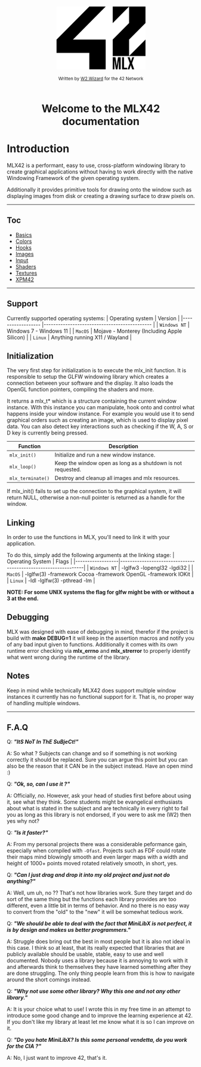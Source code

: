 <!----------------------------------------------------------------------------
Copyright @ 2021-2022 Codam Coding College. All rights reserved.
See copyright and license notice in the root project for more information.
----------------------------------------------------------------------------->

</br>
<div align="center">
  <img src="./assets/logo.png" alt="42MLX_Logo">
</div>
<div align="center" style="margin-top: 8px;">
  <sub>Written by <a href="https://portfolio.w2wizard.dev/">W2.Wizard</a> for the 42 Network</sub>
</div>
</br>

<div align="center">
    <h1>Welcome to the MLX42 documentation</h1>
</div>

# Introduction

MLX42 is a performant, easy to use, cross-platform windowing library to create
graphical applications without having to work directly with the native Windowing 
Framework of the given operating system.

Additionally it provides primitive tools for drawing onto the window such as
displaying images from disk or creating a drawing surface to draw pixels on.

---

## Toc

* [Basics](./Basics.md)
* [Colors](./Colors.md)
* [Hooks](./Hooks.md)
* [Images](./Images.md)
* [Input](./Input.md)
* [Shaders](./Shaders.md)
* [Textures](./Textures.md)
* [XPM42](./XPM42.md)

---

## Support

Currently supported operating systems:
| Operating system 	| Version                                     	|
|------------------	|---------------------------------------------	|
| `Windows NT`      | Windows 7 - Windows 11                      	|
| `MacOS`           | Mojave - Monterey (Including Apple Silicon) 	|
| `Linux`           | Anything running X11 / Wayland              	|

## Initialization

The very first step for initialization is to execute the mlx_init function.
It is responsible to setup the GLFW windowing library which 
creates a connection between your software and the display. It also loads the 
OpenGL function pointers, compiling the shaders and more.

It returns a mlx_t* which is a structure containing the current window instance.
With this instance you can manipulate, hook onto and control what happens inside 
your window instance. For example you would use it to send graphical orders such as 
creating an image, which is used to display pixel data. You can also detect key
interactions such as checking if the W, A, S or D key is currently being pressed.

| Function          | Description                                                  |
|-------------------|--------------------------------------------------------------|
| `mlx_init()`      | Initialize and run a new window instance.                    |
| `mlx_loop()`      | Keep the window open as long as a shutdown is not requested. |
| `mlx_terminate()` | Destroy and cleanup all images and mlx resources.            |

If mlx_init() fails to set up the connection to the graphical system, it will
return NULL, otherwise a non-null pointer is returned as a handle for the window.

## Linking

In order to use the functions in MLX, you'll need to link it with your application.

To do this, simply add the following arguments at the linking stage:
| Operating System | Flags                                                         |
|------------------|---------------------------------------------------------------|
| `Windows NT`     | -lglfw3 -lopengl32 -lgdi32                                    |
| `MacOS`          | -lglfw(3) -framework Cocoa -framework OpenGL -framework IOKit |
| `Linux`          | -ldl -lglfw(3) -pthread -lm                                   |

**NOTE: For some UNIX systems the flag for glfw might be with or without a 3 at the end.**

## Debugging

MLX was designed with ease of debugging in mind, therefor if the project is build with
**make DEBUG=1** it will keep in the assertion macros and notify you of any bad input 
given to functions. Additionally it comes with its own runtime error checking via
**mlx_errno** and **mlx_strerror** to properly identify what went wrong during the runtime 
of the library.

## Notes

Keep in mind while technically MLX42
does support multiple window instances it currently has no functional support for
it. That is, no proper way of handling multiple windows.

---

## F.A.Q

Q: **_"ItS NoT In ThE SuBjeCt!"_**

A: So what ? Subjects can change and so if something is not working correctly it should be replaced. Sure you can argue this point but you can also be the reason that it CAN be in the subject instead. Have an open mind :)

Q: **_"Ok, so, can I use it ?"_**

A: Officially, _no_. However, ask your head of studies first before about using it, see what they think. Some students might be evangelical enthusiasts about what is stated in the subject and are technically in every right to fail you as long as this library is not endorsed, if you were to ask me (W2) then yes why not?

Q: **_"Is it faster?"_**

A: From my personal projects there was a considerable peformance gain, especially when compiled with `-Ofast`. Projects such as FDF could rotate their maps mind blowingly smooth and even larger maps with a width and height of 1000+ points moved rotated relatively smooth, in short, yes.

Q: **_"Can I just drag and drop it into my old project and just not do anything?"_**

A: Well, um uh, no ?? That's not how libraries work. Sure they target and do sort of the same thing but the functions each library provides are too different, even a little bit in terms of behavior. And no there is no easy way to convert from the "old" to the "new" it will be somewhat tedious work.

Q: **_"We should be able to deal with the fact that MiniLibX is not perfect, it is by design and makes us better programmers."_**

A: Struggle does bring out the best in most people but it is also not ideal in this case. I think so at least, that its really expected that libraries that are publicly available should be usable, stable, easy to use and well documented. Nobody uses a library because it is annoying to work with it and afterwards think to themselves they have learned something after they are done struggling. The only thing people learn from this is how to navigate around the short comings instead.

Q: **_"Why not use some other library? Why this one and not any other library."_**

A: It is your choice what to use! I wrote this in my free time in an attempt to introduce some good change and to improve the learning experience at 42. If you don't like my library at least let me know what it is so I can improve on it.

Q: **_"Do you hate MiniLibX? Is this some personal vendetta, do you work for the CIA ?"_**

A: No, I just want to improve 42, that's it.
